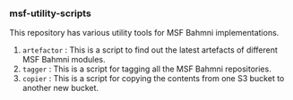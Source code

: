 ### msf-utility-scripts

This repository has various utility tools for MSF Bahmni implementations.

1. `artefactor` :  This is a script to find out the latest artefacts of different MSF Bahmni modules.
2. `tagger` : This is a script for tagging all the MSF Bahmni repositories.
3. `copier` : This is a script for copying the contents from one S3 bucket to another new bucket.
